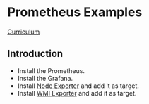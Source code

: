 # Prometheus Examples

[Curriculum](https://github.com/in4it/prometheus-course)

## Introduction

- Install the Prometheus.
- Install the Grafana.
- Install [Node Exporter](https://github.com/prometheus/node_exporter) and add it as target.
- Install [WMI Exporter](https://github.com/prometheus-community/windows_exporter) and add it as target.
